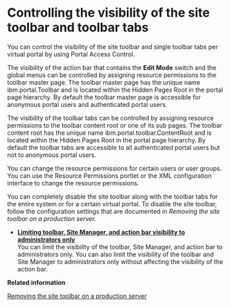 # Controlling the visibility of the site toolbar and toolbar tabs

You can control the visibility of the site toolbar and single toolbar tabs per virtual portal by using Portal Access Control.

The visibility of the action bar that contains the **Edit Mode** switch and the global menus can be controlled by assigning resource permissions to the toolbar master page. The toolbar master page has the unique name ibm.portal.Toolbar and is located within the Hidden Pages Root in the portal page hierarchy. By default the toolbar master page is accessible for anonymous portal users and authenticated portal users.

The visibility of the toolbar tabs can be controlled by assigning resource permissions to the toolbar content root or one of its sub pages. The toolbar content root has the unique name ibm.portal.toolbar.ContentRoot and is located within the Hidden Pages Root in the portal page hierarchy. By default the toolbar tabs are accessible to all authenticated portal users but not to anonymous portal users.

You can change the resource permissions for certain users or user groups. You can use the Resource Permissions portlet or the XML configuration interface to change the resource permissions.

You can completely disable the site toolbar along with the toolbar tabs for the entire system or for a certain virtual portal. To disable the site toolbar, follow the configuration settings that are documented in *Removing the site toolbar on a production server.*

-   **[Limiting toolbar, Site Manager, and action bar visibility to administrators only](../admin-system/limiting_toolbarvisibility.md)**  
You can limit the visibility of the toolbar, Site Manager, and action bar to administrators only. You can also limit the visibility of the toolbar and Site Manager to administrators only without affecting the visibility of the action bar.


**Related information**  


[Removing the site toolbar on a production server](../wcm/wcm_mngpages_disabletool.md)

